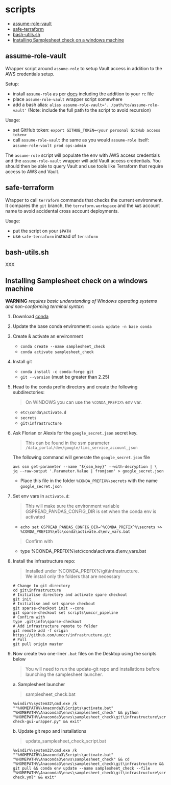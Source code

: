 # scripts  <!-- omit in toc -->

- [assume-role-vault](#assume-role-vault)
- [safe-terraform](#safe-terraform)
- [bash-utils.sh](#bash-utilssh)
- [Installing Samplesheet check on a windows machine](#installing-samplesheet-check-on-a-windows-machine)

## assume-role-vault
Wrapper script around `assume-role` to setup Vault access in addition to the AWS credentials setup.

Setup:
- install `assume-role` as per [docs](https://github.com/coinbase/assume-role) including the addition to your `rc` file
- place `assume-role-vault` wrapper script somewhere
- add a bash alias: `alias assume-role-vault='. /path/to/assume-role-vault'` (Note: include the full path to the script to avoid recursion)

Usage:
- set GitHub token: `export GITHUB_TOKEN=<your personal GitHub access token>`
- call `assume-role-vault` the same as you would `assume-role` itself: `assume-role-vault prod ops-admin`

The `assume-role` script will populate the env with AWS access credentials and the `assume-role-vault` wrapper will add Vault access credentials. You should then be able to query Vault and use tools like Terraform that require access to AWS and Vault.

## safe-terraform
Wrapper to call `terraform` commands that checks the current environment. It compares the `git` branch, the `terraform.workspace` and the `AWS` account name to avoid accidental cross account deployments.

Usage:
- put the script on your `$PATH`
- use `safe-terraform` instead of `terraform`

## bash-utils.sh
XXX

## Installing Samplesheet check on a windows machine
**WARNING** *requires basic understanding of Windows operating systems and non-conforming terminal syntax:*

1. Download [conda](https://www.anaconda.com/distribution/)
   
2. Update the base conda environment: `conda update -n base conda`
   
3. Create & activate an environment
    * `conda create --name samplesheet_check`
    * `conda activate samplesheet_check`
   
4. Install git 
    * `conda install -c conda-forge git`
    * `git --version`  (must be greater than 2.25)
   
5. Head to the conda prefix directory and create the following subdirectories:
   > On WINDOWS you can use the `%CONDA_PREFIX%` env var.
    * `etc\conda\activate.d`
    * `secrets`
    * `git\infrastructure`
   
6. Ask Florian or Alexis for the `google_secret.json` secret key.
   > This can be found in the ssm parameter `/data_portal/dev/google/lims_service_account_json`
   
   The following command will generate the `google_secret.json` file

   ```shell
   aws ssm get-parameter --name "${ssm_key}" --with-decryption | \
   jq --raw-output '.Parameter.Value | fromjson' > google_secret.json 
   ```

   * Place this file in the folder `%CONDA_PREFIX%\secrets` with the name `google_secret.json`
7. Set env vars in `activate.d`:  
   > This will make sure the environment variable GSPREAD_PANDAS_CONFIG_DIR is set when the conda env is activated  
   
   * `echo set GSPREAD_PANDAS_CONFIG_DIR=^%CONDA_PREFIX^%\secrets >> %CONDA_PREFIX%\etc\conda\activate.d\env_vars.bat`
   
   > Confirm with
   
   * type %CONDA_PREFIX%\etc\conda\activate.d\env_vars.bat
   
8. Install the infrastructure repo:
   > Installed under %CONDA_PREFIX%\git\infrastructure.  
   > We install only the folders that are necessary 
   
   ```shell
   # Change to git directory
   cd git\infrastructure
   # Initialise directory and activate spare checkout
   git init
   # Initialise and set sparse checkout
   git sparse-checkout init --cone
   git sparse-checkout set scripts\umccr_pipeline
   # Confirm with
   type .git\info\sparse-checkout
   # Add infrastructure remote to folder
   git remote add -f origin https://github.com/umccr/infrastructure.git
   # Pull
   git pull origin master
   ```
     
9. Now create two one-liner `.bat` files on the Desktop using the scripts below
   > You will need to run the update-git repo and installations before launching the samplesheet launcher.

   a. Samplesheet launcher
   > samplesheet_check.bat
   
   ```commandline
   %windir%\system32\cmd.exe /k ""%HOMEPATH%\Anaconda3\Scripts\activate.bat" "%HOMEPATH%\Anaconda3\envs\samplesheet_check" && python "%HOMEPATH%\Anaconda3\envs\samplesheet_check\git\infrastructure\scripts\umccr_pipeline\samplesheet-check-gui-wrapper.py" && exit"
   ```

   b. Update git repo and installations
   > update_samplesheet_check_script.bat   

   ```commandline
   %windir%\system32\cmd.exe /k ""%HOMEPATH%\Anaconda3\Scripts\activate.bat" "%HOMEPATH%\Anaconda3\envs\samplesheet_check" && cd "%HOMEPATH%\Anaconda3\envs\samplesheet_check\git\infrastructure && git pull && conda env update --name samplesheet_check --file "%HOMEPATH%\Anaconda3\envs\samplesheet_check\git\infrastructure\scripts\umccr_pipeline\env\samplesheet-check.yml" && exit"
   ```